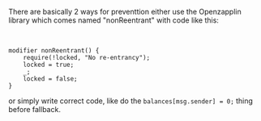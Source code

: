 There are basically 2 ways for preventtion either use the Openzapplin library which comes named "nonReentrant" with code like this:

<br/>

```
modifier nonReentrant() {
    require(!locked, "No re-entrancy");
    locked = true;
    _;
    locked = false;
}
```

or simply write correct code, like do the ` balances[msg.sender] = 0; ` thing before fallback.
